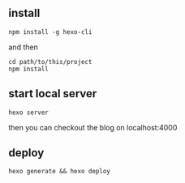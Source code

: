 ## install 
```
npm install -g hexo-cli
```
and then
```
cd path/to/this/project 
npm install
```

## start local server 
```
hexo server
```
then you can checkout the blog on localhost:4000

## deploy 
```
hexo generate && hexo deploy
```

